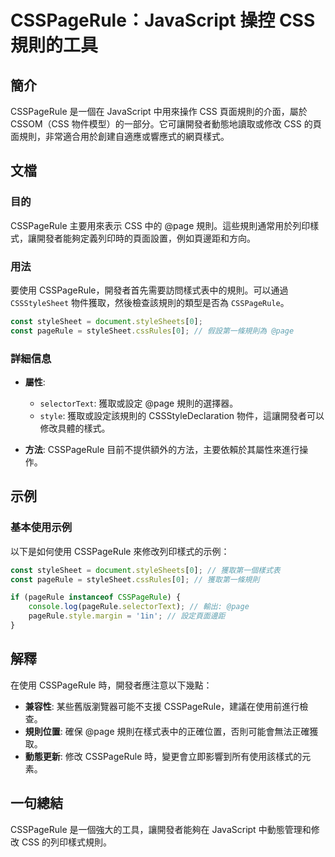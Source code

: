 <!--
Meta Description: # CSSPageRule：JavaScript 操控 CSS 規則的工具 ## 簡介 CSSPageRule 是一個在 JavaScript 中用來操作 CSS 頁面規則的介面，屬於 CSSOM（CSS 物件模型）的一部分。它可讓開發者動態地讀取或修改 CSS 的頁面規則，非常適合用於創建自適應或...
Meta Keywords: csspagerule, css, javascript, page, pagerule
-->

# CSSPageRule：JavaScript 操控 CSS 規則的工具

## 簡介
CSSPageRule 是一個在 JavaScript 中用來操作 CSS 頁面規則的介面，屬於 CSSOM（CSS 物件模型）的一部分。它可讓開發者動態地讀取或修改 CSS 的頁面規則，非常適合用於創建自適應或響應式的網頁樣式。

## 文檔
### 目的
CSSPageRule 主要用來表示 CSS 中的 @page 規則。這些規則通常用於列印樣式，讓開發者能夠定義列印時的頁面設置，例如頁邊距和方向。

### 用法
要使用 CSSPageRule，開發者首先需要訪問樣式表中的規則。可以通過 `CSSStyleSheet` 物件獲取，然後檢查該規則的類型是否為 `CSSPageRule`。

```javascript
const styleSheet = document.styleSheets[0];
const pageRule = styleSheet.cssRules[0]; // 假設第一條規則為 @page
```

### 詳細信息
- **屬性**:
  - `selectorText`: 獲取或設定 @page 規則的選擇器。
  - `style`: 獲取或設定該規則的 CSSStyleDeclaration 物件，這讓開發者可以修改具體的樣式。

- **方法**: CSSPageRule 目前不提供額外的方法，主要依賴於其屬性來進行操作。

## 示例
### 基本使用示例
以下是如何使用 CSSPageRule 來修改列印樣式的示例：

```javascript
const styleSheet = document.styleSheets[0]; // 獲取第一個樣式表
const pageRule = styleSheet.cssRules[0]; // 獲取第一條規則

if (pageRule instanceof CSSPageRule) {
    console.log(pageRule.selectorText); // 輸出: @page
    pageRule.style.margin = '1in'; // 設定頁面邊距
}
```

## 解釋
在使用 CSSPageRule 時，開發者應注意以下幾點：
- **兼容性**: 某些舊版瀏覽器可能不支援 CSSPageRule，建議在使用前進行檢查。
- **規則位置**: 確保 @page 規則在樣式表中的正確位置，否則可能會無法正確獲取。
- **動態更新**: 修改 CSSPageRule 時，變更會立即影響到所有使用該樣式的元素。

## 一句總結
CSSPageRule 是一個強大的工具，讓開發者能夠在 JavaScript 中動態管理和修改 CSS 的列印樣式規則。